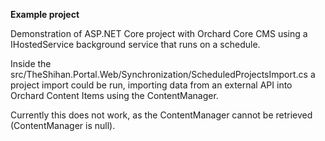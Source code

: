 **Example project**

Demonstration of ASP.NET Core project with Orchard Core CMS using a IHostedService background service that runs on a schedule.

Inside the src/TheShihan.Portal.Web/Synchronization/ScheduledProjectsImport.cs a project import could be run, importing data from an external API into Orchard Content Items using the ContentManager.

Currently this does not work, as the ContentManager cannot be retrieved (ContentManager is null).
